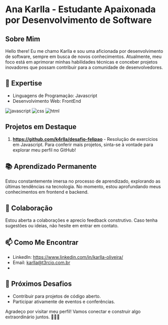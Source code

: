 
 # Ana Karlla - Estudante Apaixonada por Desenvolvimento de Software

## Sobre Mim
Hello there! Eu me chamo Karlla e sou uma aficionada por desenvolvimento de software, sempre em busca de novos conhecimentos. Atualmente, meu foco está em aprimorar minhas habilidades técnicas e conceber projetos inovadores que possam contribuir para a comunidade de desenvolvedores.

## 🚀 Expertise
 - Linguagens de Programação: Javascript 
 - Desenvolvimento Web: FrontEnd

![javascript](https://camo.githubusercontent.com/2dd1b9390f8d905511a9f5d42f0ffc687030e91c0ba7746750469fce04568d04/68747470733a2f2f696d672e736869656c64732e696f2f62616467652f4a6176615363726970742d3030303f7374796c653d666f722d7468652d6261646765266c6f676f3d6a617661736372697074266c6f676f436f6c6f723d333041334443)    ![css](https://camo.githubusercontent.com/efee39f07faf9b2019768595dda06055dba04d1ad0fc1df4eebb9dcad01dcaaf/68747470733a2f2f696d672e736869656c64732e696f2f62616467652f4353532d3030303f7374796c653d666f722d7468652d6261646765266c6f676f3d63737333266c6f676f436f6c6f723d453934443546)    ![html](https://camo.githubusercontent.com/3d0552c676d6eaf8fcdbb4e3f9aad055f9b92c0cebf11099e988002ea5f4a137/68747470733a2f2f696d672e736869656c64732e696f2f62616467652f48544d4c2d3030303f7374796c653d666f722d7468652d6261646765266c6f676f3d68746d6c35266c6f676f436f6c6f723d333041334443)

## Projetos em Destaque
1. **https://github.com/k4rlla/desafio-felipao** - Resolução de exercícios em Javascript.
Para conferir mais projetos, sinta-se à vontade para explorar meu perfil no GitHub!

## 📚 Aprendizado Permanente
Estou constantemente imersa no processo de aprendizado, explorando as últimas tendências na tecnologia. No momento, estou aprofundando meus conhecimentos em frontend e backend.

## 🤝 Colaboração
Estou aberta a colaborações e aprecio feedback construtivo. Caso tenha sugestões ou ideias, não hesite em entrar em contato.

## 📫 Como Me Encontrar
- LinkedIn: https://www.linkedin.com/in/karlla-oliveira/
- Email: karlla@t3rcio.com.br
- 
## 🌱 Próximos Desafios
- Contribuir para projetos de código aberto.
- Participar ativamente de eventos e conferências.

Agradeço por visitar meu perfil! Vamos conectar e construir algo extraordinário juntos. 👩‍💻✨